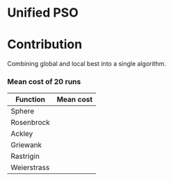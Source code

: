 # Unified PSO

# Contribution
Combining global and local best into a single algorithm.

### Mean cost of 20 runs

|Function|  Mean cost |
|--- |---|
|  Sphere |  |
|  Rosenbrock |  |  
|  Ackley |  | 
|  Griewank |  | 
|  Rastrigin |  | 
|  Weierstrass |  | 
